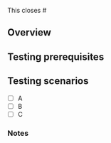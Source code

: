 <!--
 1. Make sure you have correct branch name i.e. `tc_123_task_name`, where `123` is a issue ID, and `tc` is an author
 2. Make sure you have meaningful title related to task i.e. `awesome pr title` with correct prefix: feat/fix/chore/style/docs/refactor
 3. Closing multiple issues in one PR should be marked in first section i.e. `this closes #123, closes #321`
 4. Make sure all necessary sections are filled, remove obsolete sections
 5. Do a self review first
 6. Check if your PR includes only code related to your task
 7. `Notes` is used for additional info but also to notify if any action is required (i.e. migrations after merge)
-->

This closes #

## Overview

## Testing prerequisites

## Testing scenarios
- [ ] A
- [ ] B
- [ ] C

### Notes
